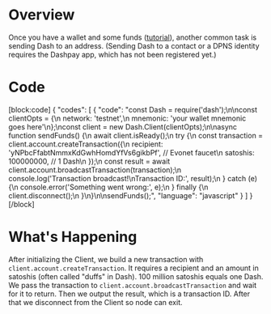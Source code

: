 # Overview

Once you have a wallet and some funds ([tutorial](tutorial-create-and-fund-a-wallet)), another common task is sending Dash to an address. (Sending Dash to a contact or a DPNS identity requires the Dashpay app, which has not been registered yet.)

# Code
[block:code]
{
  "codes": [
    {
      "code": "const Dash = require('dash');\n\nconst clientOpts = {\n  network: 'testnet',\n  mnemonic: 'your wallet mnemonic goes here'\n};\nconst client = new Dash.Client(clientOpts);\n\nasync function sendFunds() {\n  await client.isReady();\n  try {\n    const transaction = client.account.createTransaction({\n      recipient: 'yNPbcFfabtNmmxKdGwhHomdYfVs6gikbPf', // Evonet faucet\n      satoshis: 100000000, // 1 Dash\n    });\n    const result = await client.account.broadcastTransaction(transaction);\n    console.log('Transaction broadcast!\\nTransaction ID:', result);\n  } catch (e) {\n    console.error('Something went wrong:', e);\n  } finally {\n    client.disconnect();\n  }\n}\n\nsendFunds();",
      "language": "javascript"
    }
  ]
}
[/block]
# What's Happening

After initializing the Client, we build a new transaction with `client.account.createTransaction`. It requires a recipient and an amount in satoshis (often called "duffs" in Dash). 100 million satoshis equals one Dash. We pass the transaction to `client.account.broadcastTransaction` and wait for it to return. Then we output the result, which is a transaction ID. After that we disconnect from the Client so node can exit.